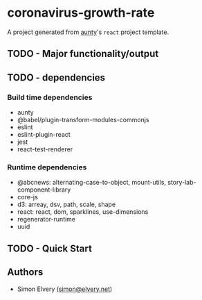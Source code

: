 # coronavirus-growth-rate

A project generated from [aunty](https://github.com/abcnews/aunty)'s `react` project template.

## TODO - Major functionality/output

## TODO - dependencies

### Build time dependencies

- aunty
- @babel/plugin-transform-modules-commonjs
- eslint
- eslint-plugin-react
- jest
- react-test-renderer

### Runtime dependencies 

- @abcnews: alternating-case-to-object, mount-utils, story-lab-component-library 
- core-js
- d3: arreay, dsv, path, scale, shape
- react: react, dom, sparklines, use-dimensions
- regenerator-runtime
- uuid

## TODO - Quick Start

## Authors

- Simon Elvery ([simon@elvery.net](mailto:simon@elvery.net))
